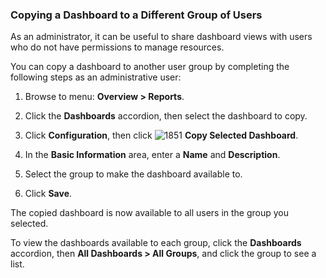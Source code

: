 ### Copying a Dashboard to a Different Group of Users

As an administrator, it can be useful to share dashboard views with users who do not have permissions to manage resources.

You can copy a dashboard to another user group by completing the following steps as an administrative user:

1. Browse to menu: **Overview > Reports**.

2. Click the **Dashboards** accordion, then select the dashboard to copy.

3. Click **Configuration**, then click ![1851](../images/1851.png) **Copy Selected Dashboard**.

4. In the **Basic Information** area, enter a **Name** and **Description**.

5. Select the group to make the dashboard available to.

6. Click **Save**.

The copied dashboard is now available to all users in the group you selected.

To view the dashboards available to each group, click the **Dashboards** accordion, then **All Dashboards > All Groups**, and click the group to see a list.

